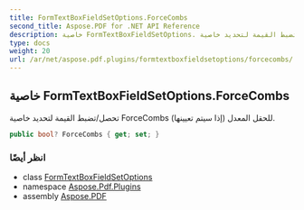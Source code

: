 ```yaml
---
title: FormTextBoxFieldSetOptions.ForceCombs
second_title: Aspose.PDF for .NET API Reference
description: خاصية FormTextBoxFieldSetOptions. تحصل/تضبط القيمة لتحديد خاصية ForceCombs للحقل المعدل إذا سيتم تعيينها
type: docs
weight: 20
url: /ar/net/aspose.pdf.plugins/formtextboxfieldsetoptions/forcecombs/
---
```

## خاصية FormTextBoxFieldSetOptions.ForceCombs

تحصل/تضبط القيمة لتحديد خاصية ForceCombs للحقل المعدل (إذا سيتم تعيينها).

```csharp
public bool? ForceCombs { get; set; }
```

### انظر أيضًا

* class [FormTextBoxFieldSetOptions](../)
* namespace [Aspose.Pdf.Plugins](../../../aspose.pdf.plugins/)
* assembly [Aspose.PDF](../../../)